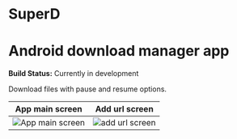 # SuperD 
# Android download manager app

**Build Status:** Currently in development  

Download files with pause and resume options.



App main screen             |  Add url screen
:-------------------------:|:-------------------------:
![App main screen](https://drive.google.com/uc?export=view&id=1bW-Jmn_OQJ0lLVkclbs8uZE2l6EwEvrt)  | ![add url screen](https://drive.google.com/uc?export=view&id=1h5RcBVHr3FeYHHIr4c5CIm60uFrlyUCZ)
